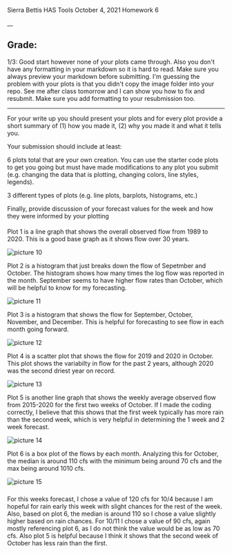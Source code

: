 Sierra Bettis
HAS Tools
October 4, 2021
Homework 6

__
## Grade: 
1/3: Good start however none of your plots came through. Also you don't have any formatting in your markdown so it is hard to read. Make sure you always preview your markdown before submitting. 
I'm guessing the problem with your plots is that you didn't copy the image folder into your repo. See me after class tomorrow and I can show you how to fix and resubmit.  Make sure you add formatting to your resubmission too. 

___

For your write up you should present your plots and for 
every plot provide a short summary of (1) how you made it, 
(2) why you made it and what it tells you.

Your submission should include at least:

6 plots total that are your own creation. You can use the 
starter code plots to get you going but must have made 
modifications to any plot you submit (e.g. changing the 
data that is plotting, changing colors, line styles, legends).

3 different types of plots (e.g. line plots, barplots, 
histograms, etc.)

Finally, provide discussion of your forecast values for the 
week and how they were informed by your plotting

####
Plot 1 is a line graph that shows the overall observed flow from 1989 to 2020. This is a good base graph as it shows flow over 30 years. 

![picture 10](../../images/bee6d264bf2eee41d692141966957a0f568cdb9094ee5b06685e3bd31e06e310.png)  


Plot 2 is a histogram that just breaks down the flow of Sepetmber and October. The histogram shows how many times the log flow was reported in the month. September seems to have higher flow rates than October, which will be helpful to know for my forecasting. 

![picture 11](../../images/0d54cf9195245e5b895fe0fd7ae53051d300097283fca4f5a5b4b565ca15176f.png)  
 

Plot 3 is a histogram that shows the flow for September, October, November, and December. This is helpful for forecasting to see flow in each month going forward. 

![picture 12](../../images/f034c0757f0c14bcbcd87054b62a7cdff42df2b801ae0ae98c7afd7eb491e3a3.png)  


Plot 4 is a scatter plot that shows the flow for 2019 and 2020 in October. This plot shows the variabilty in flow for the past 2 years, although 2020 was the second driest year on record. 

![picture 13](../../images/232d16757d20a867cef6aaba0ca7a6c421498a27cd7b8b94a4def8116b4529d4.png)  


Plot 5 is another line graph that shows the weekly average observed flow from 2015-2020 for the first two weeks of October. If I made the coding correctly, I believe that this shows that the first week typically has more rain than the second week, which is very helpful in determining the 1 week and 2 week forecast. 

![picture 14](../../images/e25434e47a18435a7b5785a249f5d415b0b2f57f1e3f567ab64b62d680034bef.png)  


Plot 6 is a box plot of the flows by each month. Analyzing this for October, the median is around 110 cfs with the minimum being around 70 cfs and the max being around 1010 cfs. 

![picture 15](../../images/fea98bc37484dba176762f2f0460fc1fafc932a2d2b9f948bd08a5e1efb52599.png)  


###
For this weeks forecast, I chose a value of 120 cfs for 10/4 because I am hopeful for rain early this week with slight chances for the rest of the week. Also, based on plot 6, the median is around 110 so I chose a value slightly higher based on rain chances. For 10/11 I chose a value of 90 cfs, again mostly referencing plot 6, as I do not think the value would be as low as 70 cfs. Also plot 5 is helpful because I think it shows that the second week of October has less rain than the first. 